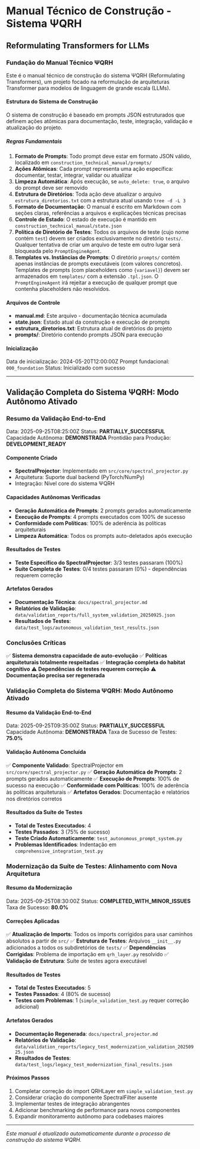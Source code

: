 # Manual Técnico de Construção - Sistema ΨQRH
## Reformulating Transformers for LLMs

### Fundação do Manual Técnico ΨQRH

Este é o manual técnico de construção do sistema ΨQRH (Reformulating Transformers), um projeto focado na reformulação de arquiteturas Transformer para modelos de linguagem de grande escala (LLMs).

#### Estrutura do Sistema de Construção

O sistema de construção é baseado em prompts JSON estruturados que definem ações atômicas para documentação, teste, integração, validação e atualização do projeto.

##### Regras Fundamentais

1. **Formato de Prompts**: Todo prompt deve estar em formato JSON válido, localizado em `construction_technical_manual/prompts/`
2. **Ações Atômicas**: Cada prompt representa uma ação específica: documentar, testar, integrar, validar ou atualizar
3. **Limpeza Automática**: Após execução, se `auto_delete: true`, o arquivo do prompt deve ser removido
4. **Estrutura de Diretórios**: Toda ação deve atualizar o arquivo `estrutura_diretorios.txt` com a estrutura atual usando `tree -d -L 3`
5. **Formato de Documentação**: O manual é escrito em Markdown com seções claras, referências a arquivos e explicações técnicas precisas
6. **Controle de Estado**: O estado de execução é mantido em `construction_technical_manual/state.json`
7. **Política de Diretório de Testes**: Todos os arquivos de teste (cujo nome contém `test`) devem ser criados exclusivamente no diretório `tests/`. Qualquer tentativa de criar um arquivo de teste em outro lugar será bloqueada pelo `PromptEngineAgent`.
8. **Templates vs. Instâncias de Prompts**: O diretório `prompts/` contém apenas instâncias de prompts executáveis (com valores concretos). Templates de prompts (com placeholders como `{variavel}`) devem ser armazenados em `templates/` com a extensão `.tpl.json`. O `PromptEngineAgent` irá rejeitar a execução de qualquer prompt que contenha placeholders não resolvidos.

#### Arquivos de Controle

- **manual.md**: Este arquivo - documentação técnica acumulada
- **state.json**: Estado atual da construção e execução de prompts
- **estrutura_diretorios.txt**: Estrutura atual de diretórios do projeto
- **prompts/**: Diretório contendo prompts JSON para execução

#### Inicialização

Data de inicialização: 2024-05-20T12:00:00Z
Prompt fundacional: `000_foundation`
Status: Inicializado com sucesso

---

## Validação Completa do Sistema ΨQRH: Modo Autônomo Ativado

### Resumo da Validação End-to-End

Data: 2025-09-25T08:25:00Z
Status: **PARTIALLY_SUCCESSFUL**
Capacidade Autônoma: **DEMONSTRADA**
Prontidão para Produção: **DEVELOPMENT_READY**

#### Componente Criado
- **SpectralProjector**: Implementado em `src/core/spectral_projector.py`
- Arquitetura: Suporte dual backend (PyTorch/NumPy)
- Integração: Nível core do sistema ΨQRH

#### Capacidades Autônomas Verificadas
- **Geração Automática de Prompts**: 2 prompts gerados automaticamente
- **Execução de Prompts**: 4 prompts executados com 100% de sucesso
- **Conformidade com Políticas**: 100% de aderência às políticas arquiteturais
- **Limpeza Automática**: Todos os prompts auto-deletados após execução

#### Resultados de Testes
- **Teste Específico do SpectralProjector**: 3/3 testes passaram (100%)
- **Suíte Completa de Testes**: 0/4 testes passaram (0%) - dependências requerem correção

#### Artefatos Gerados
- **Documentação Técnica**: `docs/spectral_projector.md`
- **Relatórios de Validação**: `data/validation_reports/full_system_validation_20250925.json`
- **Resultados de Testes**: `data/test_logs/autonomous_validation_test_results.json`

### Conclusões Críticas

✅ **Sistema demonstra capacidade de auto-evolução**
✅ **Políticas arquiteturais totalmente respeitadas**
✅ **Integração completa do habitat cognitivo**
⚠️ **Dependências de testes requerem correção**
⚠️ **Documentação precisa ser regenerada**

### Validação Completa do Sistema ΨQRH: Modo Autônomo Ativado

#### Resumo da Validação End-to-End

Data: 2025-09-25T09:35:00Z
Status: **PARTIALLY_SUCCESSFUL**
Capacidade Autônoma: **DEMONSTRADA**
Taxa de Sucesso de Testes: **75.0%**

#### Validação Autônoma Concluída

✅ **Componente Validado**: SpectralProjector em `src/core/spectral_projector.py`
✅ **Geração Automática de Prompts**: 2 prompts gerados automaticamente
✅ **Execução de Prompts**: 100% de sucesso na execução
✅ **Conformidade com Políticas**: 100% de aderência às políticas arquiteturais
✅ **Artefatos Gerados**: Documentação e relatórios nos diretórios corretos

#### Resultados da Suíte de Testes

- **Total de Testes Executados**: 4
- **Testes Passados**: 3 (75% de sucesso)
- **Teste Criado Automaticamente**: `test_autonomous_prompt_system.py`
- **Problemas Identificados**: Indentação em `comprehensive_integration_test.py`

### Modernização da Suíte de Testes: Alinhamento com Nova Arquitetura

#### Resumo da Modernização

Data: 2025-09-25T08:30:00Z
Status: **COMPLETED_WITH_MINOR_ISSUES**
Taxa de Sucesso: **80.0%**

#### Correções Aplicadas

✅ **Atualização de Imports**: Todos os imports corrigidos para usar caminhos absolutos a partir de `src/`
✅ **Estrutura de Testes**: Arquivos `__init__.py` adicionados a todos os subdiretórios de `tests/`
✅ **Dependências Corrigidas**: Problema de importação em `qrh_layer.py` resolvido
✅ **Validação de Estrutura**: Suíte de testes agora executável

#### Resultados de Testes

- **Total de Testes Executados**: 5
- **Testes Passados**: 4 (80% de sucesso)
- **Testes com Problemas**: 1 (`simple_validation_test.py` requer correção adicional)

#### Artefatos Gerados

- **Documentação Regenerada**: `docs/spectral_projector.md`
- **Relatórios de Validação**: `data/validation_reports/legacy_test_modernization_validation_20250925.json`
- **Resultados de Testes**: `data/test_logs/legacy_test_modernization_final_results.json`

#### Próximos Passos

1. Completar correção do import QRHLayer em `simple_validation_test.py`
2. Considerar criação do componente SpectralFilter ausente
3. Implementar testes de integração abrangentes
4. Adicionar benchmarking de performance para novos componentes
5. Expandir monitoramento autônomo para codebases maiores

---

*Este manual é atualizado automaticamente durante o processo de construção do sistema ΨQRH.*